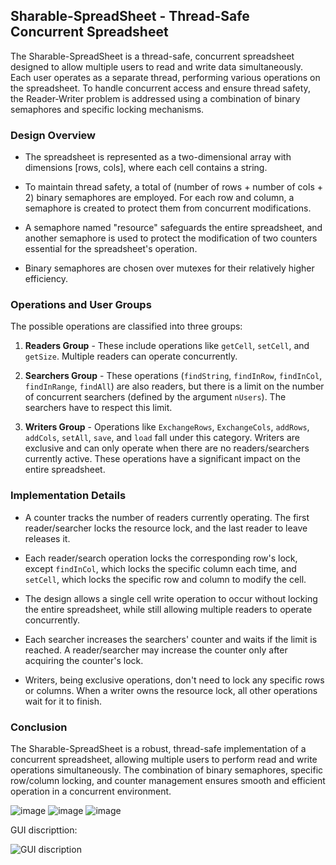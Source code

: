 ## Sharable-SpreadSheet - Thread-Safe Concurrent Spreadsheet

The Sharable-SpreadSheet is a thread-safe, concurrent spreadsheet designed to allow multiple users to read and write data simultaneously. Each user operates as a separate thread, performing various operations on the spreadsheet. To handle concurrent access and ensure thread safety, the Reader-Writer problem is addressed using a combination of binary semaphores and specific locking mechanisms.

### Design Overview

- The spreadsheet is represented as a two-dimensional array with dimensions [rows, cols], where each cell contains a string.

- To maintain thread safety, a total of (number of rows + number of cols + 2) binary semaphores are employed. For each row and column, a semaphore is created to protect them from concurrent modifications.

- A semaphore named "resource" safeguards the entire spreadsheet, and another semaphore is used to protect the modification of two counters essential for the spreadsheet's operation.

- Binary semaphores are chosen over mutexes for their relatively higher efficiency.

### Operations and User Groups

The possible operations are classified into three groups:

1. **Readers Group** - These include operations like `getCell`, `setCell`, and `getSize`. Multiple readers can operate concurrently.

2. **Searchers Group** - These operations (`findString`, `findInRow`, `findInCol`, `findInRange`, `findAll`) are also readers, but there is a limit on the number of concurrent searchers (defined by the argument `nUsers`). The searchers have to respect this limit.

3. **Writers Group** - Operations like `ExchangeRows`, `ExchangeCols`, `addRows`, `addCols`, `setAll`, `save`, and `load` fall under this category. Writers are exclusive and can only operate when there are no readers/searchers currently active. These operations have a significant impact on the entire spreadsheet.

### Implementation Details

- A counter tracks the number of readers currently operating. The first reader/searcher locks the resource lock, and the last reader to leave releases it.

- Each reader/search operation locks the corresponding row's lock, except `findInCol`, which locks the specific column each time, and `setCell`, which locks the specific row and column to modify the cell.

- The design allows a single cell write operation to occur without locking the entire spreadsheet, while still allowing multiple readers to operate concurrently.

- Each searcher increases the searchers' counter and waits if the limit is reached. A reader/searcher may increase the counter only after acquiring the counter's lock.

- Writers, being exclusive operations, don't need to lock any specific rows or columns. When a writer owns the resource lock, all other operations wait for it to finish.

### Conclusion

The Sharable-SpreadSheet is a robust, thread-safe implementation of a concurrent spreadsheet, allowing multiple users to perform read and write operations simultaneously. The combination of binary semaphores, specific row/column locking, and counter management ensures smooth and efficient operation in a concurrent environment.

![image](https://user-images.githubusercontent.com/101277239/173196578-efd682f6-6034-4dc3-a497-9781eb444b5c.png)
![image](https://user-images.githubusercontent.com/101277239/173196587-a8a66f88-d88b-48d3-a293-c2443efa38f3.png)
![image](https://user-images.githubusercontent.com/101277239/173196609-35fa648f-7025-4d52-b96c-f22438494fcf.png)



GUI discripttion:


![GUI discription](https://user-images.githubusercontent.com/101277239/173197510-44df626a-eb81-4fe0-b4c2-bf05fc1b5e22.png)



